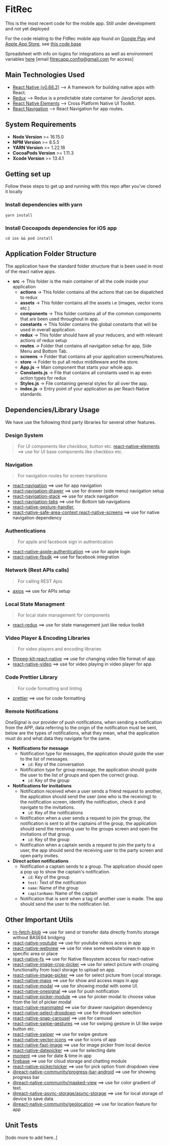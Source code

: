 
# FitRec

This is the most recent code for the mobile app. Still under development and not yet deployed

  For the code relating to the FitRec mobile app found on [Google Play](https://play.google.com/store/apps/details?id=com.fitrecApp) and [Apple App Store](https://apps.apple.com/us/app/fitrec/id1183833997), see [this code base](https://bitbucket.org/dynamiadevelopment/fitrec_app/src/master/)
  
  Spreadsheet with info on logins for integrations as well as environment variables [here](https://docs.google.com/spreadsheets/d/1CvFgbtMvmq8yYRkGd4xm1KVt0Wa1X9K8iySVb1Uixho/edit#gid=0) [email fitrecapp.config@gmail.com for access]

## Main Technologies Used

- [React Native (v0.68.2)](https://reactnative.dev/) --> A framework for building native apps with React.
- [Redux](https://redux.js.org/introduction/getting-started) --> Redux is a predictable state container for JavaScript apps.
- [React Native Elements](https://reactnativeelements.com/) --> Cross Platform Native UI Toolkit.
- [React Navigation](https://github.com/react-navigation/react-navigation) --> React Navigation for app routes.

## System Requirements

- **Node Version** >= 16.15.0
- **NPM Version** >= 8.5.5
- **YARN Version** >= 1.22.18
- **CocoaPods Version** >= 1.11.3
- **Xcode Version** >= 13.4.1

## Getting set up

Follow these steps to get up and running with this repo after you've cloned it locally

### Install dependencies with yarn

`
yarn install
`

### Install Cocoapods dependencies for iOS app

`
cd ios && pod install
`

## Application Folder Structure

The application have the standard folder structure that is been used in most of the react native apps.

- **src** -> This folder is the main container of all the code inside your application
	- **actions** -> This folder contains all the actions that can be dispatched to redux
	- **assets** -> This folder contains all the assets i.e (images, vector icons etc.)
	- **components** -> This folder contains all of the common components that are been used throughout in app.
	- **constants** -> This folder contains the global constants that will be used in overall application.
	- **redux** -> This folder should have all your reducers, and with relevant actions of redux setup  
	- **routes** -> Folder that contains all navigation setup for app, Side Menu and Bottom Tab.  
	- **screens** -> Folder that contains all your application screens/features.  
	- **store** -> Folder to put all redux middleware and the store.  
	- **App.js** -> Main component that starts your whole app.  
	- **Constants.js** -> File that contains all constants used in ap even action types for redux  
	- **Styles.js** -> File containing general styles for all over the app.  
	- **index.js** -> Entry point of your application as per React-Native standards.

## Dependencies/Library Usage

We have use the following third party libraries for several other features.

### Design System

> For UI components like checkbox, button etc.
[react-native-elements](https://github.com/react-native-elements/react-native-elements) ==> use for UI base components like checkbox etc.

### Navigation

> For navigation routes for screen transitions

- [react-navigation](https://github.com/react-navigation/react-navigation) ==> use for app navigation
- [react-navigation-drawer](https://github.com/react-navigation/drawer) ==> use for drawer (side menu) navigation setup
- [react-navigation-stack](https://github.com/react-navigation/stack) ==> use for stack navigation
- [react-navigation-tabs](https://github.com/react-navigation/tabs) ==> use for Bottom tab navigations
- [react-native-gesture-handler](https://github.com/software-mansion/react-native-gesture-handler), 
- [react-native-safe-area-context](https://github.com/th3rdwave/react-native-safe-area-context),[react-native-screens](https://github.com/software-mansion/react-native-screens) ==> use for native navigation dependency 

### Authentications

> For apple and facebook sign in authentication

- [react-native-apple-authentication](https://github.com/invertase/react-native-apple-authentication) ==> use for apple login 
- [react-native-fbsdk](https://github.com/facebookarchive/react-native-fbsdk) ==> use for facebook integration

### Network (Rest APIs calls)

> For calling REST Apis

- [axios](https://github.com/axios/axios) ==> use for APIs setup

### Local State Managment

> For local state management for components

- [react-redux](https://github.com/reduxjs/react-redux) ==> use for state management just like redux toolkit

### Video Player & Encoding Libraries

> For video players and encoding libraries

- [ffmpeg-kit-react-native](https://github.com/tanersener/ffmpeg-kit) ==> use for changing video file format of app
- [react-native-video](https://github.com/react-native-video/react-native-video) ==> use for video playing in video player for app

### Code Prettier Library

> For code formatting and linting

- [prettier](https://github.com/prettier/prettier) ==> use for code formatting

### Remote Notifications

OneSignal is our provider of push notifications, when sending a notification from the APP, data referring to the origin of the notification must be sent, below are the types of notifications, what they mean, what the application must do and what data they navigate for the same.

- **Notifications for message**
  - Notification type for messages, the application should guide the user to the list of messages.
    - `id`: Key of the conversation
  - Notification type for group message, the application should guide the user to the list of groups and open the correct group.
    - `id`: Key of the group
- **Notifications for invitations**
  - Notification received when a user sends a friend request to another, the application should send the user (one who is the receiving) to the notification screen, identify the notification, check it and navigate to the invitations.
    - `id`: Key of the notifications
  - Notification when a user sends a request to join the group, the notification is sent to all the captains of the group, the application should send the receiving user to the groups screen and open the invitations of that group.
    - `id`: Key of the group
  - Notification when a captain sends a request to join the party to a user, the app should send the receiving user to the party screen and open party invites.
- **Direct action notifications**
  - Notification a captain sends to a group. The application should open a pop up to show the captain's notification.
    - `id`: Key of the group
    - `text`: Text of the notification
    - `name`: Name of the group
    - `capitanName`: Name of the captain
  - Notification that is sent when a tag of another user is made. The app should send the user to the notification list.

## Other Important Utils

- [rn-fetch-blob](https://github.com/joltup/rn-fetch-blob) ==> use for send or transfer data directly from/to storage without BASE64 bridging
- [react-native-youtube](https://github.com/davidohayon669/react-native-youtube) ==> use for youtube videos acess in app
- [react-native-webview](https://github.com/react-native-webview/react-native-webview) ==> use for view some website viewn in app in specific area or place
- [react-native-fs](https://github.com/itinance/react-native-fs) ==> use for Native filesystem access for react-native
- [react-native-image-crop-picker](https://github.com/ivpusic/react-native-image-crop-picker) ==> use for select picture with croping functionality from loacl storage to upload on app.  
- [react-native-image-picker](https://github.com/react-native-image-picker/react-native-image-picker) ==> use for select picture from l;ocal storage.  
- [react-native-maps](https://github.com/react-native-maps/react-native-maps) ==> use for show and access maps in app  
- [react-native-modal](https://github.com/react-native-modal/react-native-modal) ==> use for showing modal with some UI.  
- [react-native-onesignal](https://github.com/OneSignal/react-native-onesignal) ==> use for push notification  
- [react-native-picker-module](https://github.com/talut/react-native-picker-module) ==> use for picker modal to choose value from the list of picker modal  
- [react-native-reanimated](https://github.com/software-mansion/react-native-reanimated) ==> use for drawer navigation dependency  
- [react-native-select-dropdown](https://github.com/AdelRedaa97/react-native-select-dropdown) ==> use for dropdown selection  
- [react-native-snap-carousel](https://github.com/meliorence/react-native-snap-carousel) ==> use for carousal  
- [react-native-swipe-gestures](https://github.com/glepur/react-native-swipe-gestures) ==> use for swiping gesture in UI like swipe button etc.  
- [react-native-swiper](https://github.com/leecade/react-native-swiper) ==> use for swipe gesture  
- [react-native-vector-icons](https://github.com/oblador/react-native-vector-icons) ==> use for icons of app
- [react-native-fast-image](https://github.com/DylanVann/react-native-fast-image) ==> use for image picker from local device
- [react-native-datepicker](https://github.com/xgfe/react-native-datepicker) ==> use for selecting date
- [moment](https://github.com/moment/moment) ==> use for date & time in app
- [firebase](https://github.com/firebase/) ==> use for cloud storage and chatting module
- [react-native-picker/picker](https://github.com/react-native-picker/picker) ==> use for pick option from dropdown view
- [@react-native-community/progress-bar-android](https://github.com/react-native-progress-view/progress-bar-android) ==> use for showing progress bar
- [@react-native-community/masked-view](https://github.com/react-native-masked-view/masked-view) ==> use for color gradient of text.
- [@react-native-async-storage/async-storage](https://github.com/react-native-async-storage/async-storage) ==> use for local storage of device to save data
- [@react-native-community/geolocation](https://github.com/michalchudziak/react-native-geolocation) ==> use for location feature for app

## Unit Tests

[todo more to add here..]
